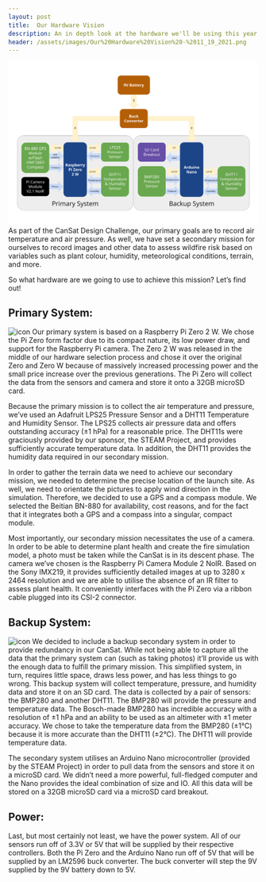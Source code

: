 ```yaml
---
layout: post
title:  Our Hardware Vision
description: An in depth look at the hardware we'll be using this year
header: /assets/images/Our%20Hardware%20Vision%20-%2011_19_2021.png
---
```

![alt text](/assets/images/Our%20Hardware%20Vision%20-%2011_19_2021.png)
As part of the CanSat Design Challenge, our primary goals are to record air temperature and air pressure. As well, we have set a secondary mission for ourselves to record images and other data to assess wildfire risk based on variables such as plant colour, humidity, meteorological conditions, terrain, and more.

So what hardware are we going to use to achieve this mission? Let’s find out!

## Primary System:
![icon](https://raspberrypi.dk/wp-content/uploads/2017/04/raspberry-pi-zero-v1.3-256x256.png)
Our primary system is based on a Raspberry Pi Zero 2 W. We chose the Pi Zero form factor due to its compact nature, its low power draw, and support for the Raspberry Pi camera. The Zero 2 W was released in the middle of our hardware selection process and chose it over the original Zero and Zero W because of massively increased processing power and the small price increase over the previous generations. The Pi Zero will collect the data from the sensors and camera and store it onto a 32GB microSD card.

Because the primary mission is to collect the air temperature and pressure, we’ve used an Adafruit LPS25 Pressure Sensor and a DHT11 Temperature and Humidity Sensor. The LPS25 collects air pressure data and offers outstanding accuracy (±1 hPa) for a reasonable price. The DHT11s were graciously provided by our sponsor, the STEAM Project, and provides sufficiently accurate temperature data. In addition, the DHT11 provides the humidity data required in our secondary mission.

In order to gather the terrain data we need to achieve our secondary mission, we needed to determine the precise location of the launch site. As well, we need to orientate the pictures to apply wind direction in the simulation. Therefore, we decided to use a GPS and a compass module. We selected the Beitian BN-880 for availability, cost reasons, and for the fact that it integrates both a GPS and a compass into a singular, compact module.

Most importantly, our secondary mission necessitates the use of a camera. In order to be able to determine plant health and create the fire simulation model, a photo must be taken while the CanSat is in its descent phase. The camera we’ve chosen is the Raspberry Pi Camera Module 2 NoIR. Based on the Sony IMX219, it provides sufficiently detailed images at up to 3280 x 2464 resolution and we are able to utilise the absence of an IR filter to assess plant health. It conveniently interfaces with the Pi Zero via a ribbon cable plugged into its CSI-2 connector.

## Backup System:
![icon](https://arduino-tutorials.net/public/img/parts/arduino-nano-nl.jpg)
We decided to include a backup secondary system in order to provide redundancy in our CanSat. While not being able to capture all the data that the primary system can (such as taking photos) it’ll provide us with the enough data to fulfill the primary mission. This simplified system, in turn, requires little space, draws less power, and has less things to go wrong. This backup system will collect temperature, pressure, and humidity data and store it on an SD card.
The data is collected by a pair of sensors: the BMP280 and another DHT11. The BMP280 will provide the pressure and temperature data. The Bosch-made BMP280 has incredible accuracy with a resolution of ±1 hPa and an ability to be used as an altimeter with ±1 meter accuracy. We chose to take the temperature data from the BMP280 (±1°C) because it is more accurate than the DHT11 (±2°C). The DHT11 will provide temperature data.

The secondary system utilises an Arduino Nano microcontroller (provided by the STEAM Project) in order to pull data from the sensors and store it on a microSD card. We didn’t need a more powerful, full-fledged computer and the Nano provides the ideal combination of size and IO. All this data will be stored on a 32GB microSD card via a microSD card breakout.

## Power:
Last, but most certainly not least, we have the power system. All of our sensors run off of 3.3V or 5V that will be supplied by their respective controllers. Both the Pi Zero and the Arduino Nano run off of 5V that will be supplied by an LM2596 buck converter. The buck converter will step the 9V supplied by the 9V battery down to 5V. 
